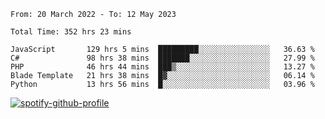 <!--START_SECTION:waka-->

```text
From: 20 March 2022 - To: 12 May 2023

Total Time: 352 hrs 23 mins

JavaScript       129 hrs 5 mins  █████████░░░░░░░░░░░░░░░░   36.63 %
C#               98 hrs 38 mins  ███████░░░░░░░░░░░░░░░░░░   27.99 %
PHP              46 hrs 44 mins  ███▒░░░░░░░░░░░░░░░░░░░░░   13.27 %
Blade Template   21 hrs 38 mins  █▓░░░░░░░░░░░░░░░░░░░░░░░   06.14 %
Python           13 hrs 56 mins  █░░░░░░░░░░░░░░░░░░░░░░░░   03.96 %
```

<!--END_SECTION:waka-->
[![spotify-github-profile](https://spotify-github-profile.vercel.app/api/view?uid=c00zprrvy9xiloa9qnco3hmng&cover_image=true&theme=novatorem&show_offline=false&background_color=121212&bar_color=53b14f&bar_color_cover=false)](https://spotify-github-profile.vercel.app/api/view?uid=c00zprrvy9xiloa9qnco3hmng&redirect=true)
